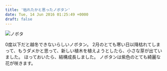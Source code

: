 ```yaml
---
title: '枯れたかと思ったノボタン'
date: Tue, 14 Jun 2016 01:25:49 +0000
draft: false
---
```


![ノボタ](/images/2016/06/wp-1465866638521-e1465867023934-576x1024.jpeg)

0度以下だと越冬できないらしいノボタン。 2月のとても寒い日以降枯れてしまって、もうダメかと思って、新しい植木を植えようとしたら、小さな芽が出ていました。 ほっておいたら、結構成長しました。 ノボタンは紫色のとても綺麗な花が咲きます。
